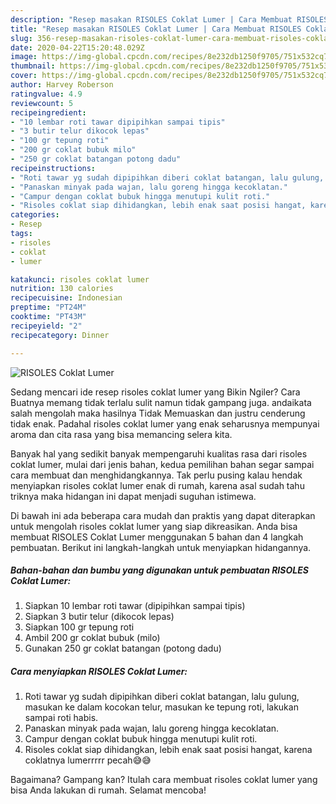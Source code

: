 ```yaml
---
description: "Resep masakan RISOLES Coklat Lumer | Cara Membuat RISOLES Coklat Lumer Yang Paling Enak"
title: "Resep masakan RISOLES Coklat Lumer | Cara Membuat RISOLES Coklat Lumer Yang Paling Enak"
slug: 356-resep-masakan-risoles-coklat-lumer-cara-membuat-risoles-coklat-lumer-yang-paling-enak
date: 2020-04-22T15:20:48.029Z
image: https://img-global.cpcdn.com/recipes/8e232db1250f9705/751x532cq70/risoles-coklat-lumer-foto-resep-utama.jpg
thumbnail: https://img-global.cpcdn.com/recipes/8e232db1250f9705/751x532cq70/risoles-coklat-lumer-foto-resep-utama.jpg
cover: https://img-global.cpcdn.com/recipes/8e232db1250f9705/751x532cq70/risoles-coklat-lumer-foto-resep-utama.jpg
author: Harvey Roberson
ratingvalue: 4.9
reviewcount: 5
recipeingredient:
- "10 lembar roti tawar dipipihkan sampai tipis"
- "3 butir telur dikocok lepas"
- "100 gr tepung roti"
- "200 gr coklat bubuk milo"
- "250 gr coklat batangan potong dadu"
recipeinstructions:
- "Roti tawar yg sudah dipipihkan diberi coklat batangan, lalu gulung, masukan ke dalam kocokan telur, masukan ke tepung roti, lakukan sampai roti habis."
- "Panaskan minyak pada wajan, lalu goreng hingga kecoklatan."
- "Campur dengan coklat bubuk hingga menutupi kulit roti."
- "Risoles coklat siap dihidangkan, lebih enak saat posisi hangat, karena coklatnya lumerrrrr pecah😅😅"
categories:
- Resep
tags:
- risoles
- coklat
- lumer

katakunci: risoles coklat lumer 
nutrition: 130 calories
recipecuisine: Indonesian
preptime: "PT24M"
cooktime: "PT43M"
recipeyield: "2"
recipecategory: Dinner

---
```



![RISOLES Coklat Lumer](https://img-global.cpcdn.com/recipes/8e232db1250f9705/751x532cq70/risoles-coklat-lumer-foto-resep-utama.jpg)

Sedang mencari ide resep risoles coklat lumer yang Bikin Ngiler? Cara Buatnya memang tidak terlalu sulit namun tidak gampang juga. andaikata salah mengolah maka hasilnya Tidak Memuaskan dan justru cenderung tidak enak. Padahal risoles coklat lumer yang enak seharusnya mempunyai aroma dan cita rasa yang bisa memancing selera kita.



Banyak hal yang sedikit banyak mempengaruhi kualitas rasa dari risoles coklat lumer, mulai dari jenis bahan, kedua pemilihan bahan segar sampai cara membuat dan menghidangkannya. Tak perlu pusing kalau hendak menyiapkan risoles coklat lumer enak di rumah, karena asal sudah tahu triknya maka hidangan ini dapat menjadi suguhan istimewa.


Di bawah ini ada beberapa cara mudah dan praktis yang dapat diterapkan untuk mengolah risoles coklat lumer yang siap dikreasikan. Anda bisa membuat RISOLES Coklat Lumer menggunakan 5 bahan dan 4 langkah pembuatan. Berikut ini langkah-langkah untuk menyiapkan hidangannya.

<!--inarticleads1-->

##### Bahan-bahan dan bumbu yang digunakan untuk pembuatan RISOLES Coklat Lumer:

1. Siapkan 10 lembar roti tawar (dipipihkan sampai tipis)
1. Siapkan 3 butir telur (dikocok lepas)
1. Siapkan 100 gr tepung roti
1. Ambil 200 gr coklat bubuk (milo)
1. Gunakan 250 gr coklat batangan (potong dadu)




<!--inarticleads2-->

##### Cara menyiapkan RISOLES Coklat Lumer:

1. Roti tawar yg sudah dipipihkan diberi coklat batangan, lalu gulung, masukan ke dalam kocokan telur, masukan ke tepung roti, lakukan sampai roti habis.
1. Panaskan minyak pada wajan, lalu goreng hingga kecoklatan.
1. Campur dengan coklat bubuk hingga menutupi kulit roti.
1. Risoles coklat siap dihidangkan, lebih enak saat posisi hangat, karena coklatnya lumerrrrr pecah😅😅




Bagaimana? Gampang kan? Itulah cara membuat risoles coklat lumer yang bisa Anda lakukan di rumah. Selamat mencoba!
